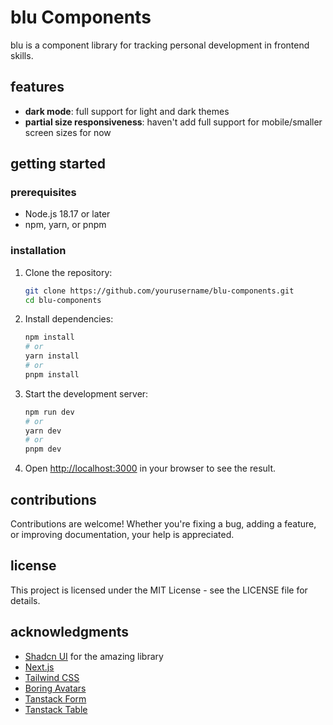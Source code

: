 # blu Components

blu is a component library for tracking personal development in frontend skills.

## features

- **dark mode**: full support for light and dark themes
- **partial size responsiveness**: haven't add full support for mobile/smaller screen sizes for now 

## getting started

### prerequisites

- Node.js 18.17 or later
- npm, yarn, or pnpm

### installation

1. Clone the repository:

   ```bash
   git clone https://github.com/yourusername/blu-components.git
   cd blu-components
   ```

2. Install dependencies:

   ```bash
   npm install
   # or
   yarn install
   # or
   pnpm install
   ```

3. Start the development server:

   ```bash
   npm run dev
   # or
   yarn dev
   # or
   pnpm dev
   ```

4. Open [http://localhost:3000](http://localhost:3000) in your browser to see the result.

## contributions

Contributions are welcome! Whether you're fixing a bug, adding a feature, or improving documentation, your help is appreciated.

## license

This project is licensed under the MIT License - see the LICENSE file for details.

## acknowledgments

- [Shadcn UI](https://ui.shadcn.com/) for the amazing library
- [Next.js](https://nextjs.org/)
- [Tailwind CSS](https://tailwindcss.com/)
- [Boring Avatars](https://boringavatars.com/)
- [Tanstack Form](https://tanstack.com/form/latest)
- [Tanstack Table](https://tanstack.com/table/latest)